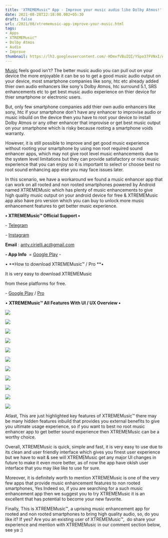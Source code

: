 ```yaml
---
title: 'XTREMEMusic™ App - Improve your music audio like Dolby Atmos!'
date: 2021-08-28T22:18:00.002+05:30
draft: false
url: /2021/08/xtrememusic-app-improve-your-music.html
tags: 
- Apps
- XTREMEMusic™
- Dolby Atmos
- Audio
- Improve
thumbnail: https://lh3.googleusercontent.com/-HDmxfVBuIQI/YSpo37FVNxI/AAAAAAAAGgI/obOmnDTlhpQOejWfUXlJbGDMf76BZ9BrwCLcBGAsYHQ/s1600/1630169307752270-0.png
---
```


  

[Music](https://www.techtracker.in/2021/08/xtrememusic-app-improve-your-music.html?m=1) feels good isn't? The better music audio you can pull out on your device the more enjoyable it can be so to get a good music audio output on your device, most smartphone companies like sony, htc etc already added thier own audio enhancers like sony's Dolby Atmos, htc surround 5.1, SRS enhancements etc to get best music audio experience on thier device for thier smartphone or electronic users.

  

But, only few smartphone companies add thier own audio enhancers like sony, htc if your smartphone don't have any enhancer to improvise audio or music inbuild on the device then you have to root your device to install Dolby Atmos or any other enhancer that improvise or get best music output on your smartphone which is risky because rooting a smartphone voids warranty.

  

However, it is still possible to improve and get good music experience without rooting your smartphone by using non root required sound enhancer apps, which may not give root level music enhancements due to the system level limitations but they can provide satisfactory or nice music experience that you can enjoy so it is important to select or choose best no root sound enhancing app else you may face issues later.

  

In this scenario, we have a workaround we found a music enhancer app that can work on all rooted and non rooted smartphones powered by Android named XTREMEMusic which has plenty of music enhancements to give high quality music output on your android device for free & XTREMEMusic app also have pro version which you can buy to unlock more music enhancement features to get better music experience.

**• XTREMEMusic™ Official Support •**

\-  [Telegram](https://t.me/joinchat/W95CdaPmyGxhNjE0)

\- [Instagram](https://instagram.com/antoxikh)

  

**Email** : [anty.cirielli.ac@gmail.com](mailto:anty.cirielli.ac@gmail.com)

  

**\- App Info**  = [Google Play](https://play.google.com/store/apps/details?id=xmc.androidexpert35.com.xtrememusicchecker) -

  

• **How to download XTREMEMusic™ / Pro **•

  

It is very easy to download XTREMEMusic

from these platforms for free.  

  

\- [Google Play](https://play.google.com/store/apps/details?id=xmc.androidexpert35.com.xtrememusicchecker) / [Pro](https://play.google.com/store/apps/details?id=androidexpert35.com.xtrememusicpro)

  

• **XTREMEMusic™ All Features With UI / UX Overview •**

 **![](https://lh3.googleusercontent.com/-SWfFjczrAjs/YSpo2lqxeQI/AAAAAAAAGgE/yO9WJk-L4l4H7ebUQH7-csbmtrDF6FW5QCLcBGAsYHQ/s1600/1630169297329765-1.png)** 

 ![](https://lh3.googleusercontent.com/-0DEjS3HjPwA/YSpozzocN6I/AAAAAAAAGgA/7ZfTX__b-5MZcndL3duyAi5xREtCL2qNgCLcBGAsYHQ/s1600/1630169288793567-2.png) 

  

 ![](https://lh3.googleusercontent.com/-V3YCpuAhDXw/YSpox_k5eLI/AAAAAAAAGf4/YjSC3BQO8swv-4zw7CBSIk0s_rk4JooBQCLcBGAsYHQ/s1600/1630169280577080-3.png) 

  

 ![](https://lh3.googleusercontent.com/-KYZbWXrGNkk/YSpovyDTI0I/AAAAAAAAGf0/E2z5UduxFn0M-ETyt-fqNhIul-oDD7lDQCLcBGAsYHQ/s1600/1630169269292598-4.png) 

  

 ![](https://lh3.googleusercontent.com/-LwcBHZlJOJw/YSposxk8mII/AAAAAAAAGfw/jKcz_m2cVHAblHh9ZHdwqefRqUFYzV_swCLcBGAsYHQ/s1600/1630169260159251-5.png) 

  

 ![](https://lh3.googleusercontent.com/-wUydsg7X-mo/YSpoqtP_DMI/AAAAAAAAGfs/XnePtHXux8I2C09KFdE0kN2w4gF21AfBwCLcBGAsYHQ/s1600/1630169249802375-6.png) 

  

 ![](https://lh3.googleusercontent.com/-CIQ8NzB6_24/YSpooAuwu1I/AAAAAAAAGfo/nPgpbowVAUAcmE3Wh6C_BkmhTsDLrKroACLcBGAsYHQ/s1600/1630169238552972-7.png) 

  

 ![](https://lh3.googleusercontent.com/-JTDDHJiXv5c/YSpolJTtrQI/AAAAAAAAGfg/IeA43Oi1iZg5dx0aNPpGGlXgy_xUPTGeQCLcBGAsYHQ/s1600/1630169228928819-8.png) 

  

 ![](https://lh3.googleusercontent.com/-uIXkV-YzXPQ/YSpoi-N3i8I/AAAAAAAAGfc/_dAWEFJrFkEPlewpxQRutCfbcCN7bWxLQCLcBGAsYHQ/s1600/1630169221903629-9.png) 

  

 ![](https://lh3.googleusercontent.com/-p3-z3fGjrh0/YSpohCh-QDI/AAAAAAAAGfY/14hNCliOmMQ-XM4ScR3Waoqt5iYL2beHgCLcBGAsYHQ/s1600/1630169179210552-10.png) 

  

 ![](https://lh3.googleusercontent.com/-vfLYJdJ2zD4/YSpoWeB3tnI/AAAAAAAAGfU/jTc7is0mWUUpIkaTirsRU--MKKsmkZRQwCLcBGAsYHQ/s1600/1630169159126652-11.png) 

  

  

Atlast, This are just highlighted key features of XTREMEMusic™ there may be many hidden features inbuild that provides you external benefits to give you ultimate usage experience, so if you want to best no root music enhancer app to get better sound experience then XTREMEMusic can be a worthy choice.

  

Overall, XTREMEMusic is quick, simple and fast, it is very easy to use due to its clean and user friendly interface which gives you finest user experience but we have to wait & see will XTREMEMusic get any major UI changes in future to make it even more better, as of now the app have okish user interface that you may like like to use for sure.

  

Moreover, it is definitely worth to mention XTREMEMusic is one of the very few apps that provide music enhancement features to non rooted smartphones, Yes Indeed so, if you are searching for a such music enhancement app then we suggest you to try XTREMEMusic it is an excellent that has potential to become your new favorite.

  

Finally, This is XTREMEMusic™, a uprising music enhancement app for rooted and non rooted smartphones to bring high quality audio, so, do you like it? If yes? Are you an existing user of XTREMEMusic™,  do share your experience and mention with XTREMEMusic in our comment section below, see ya :)